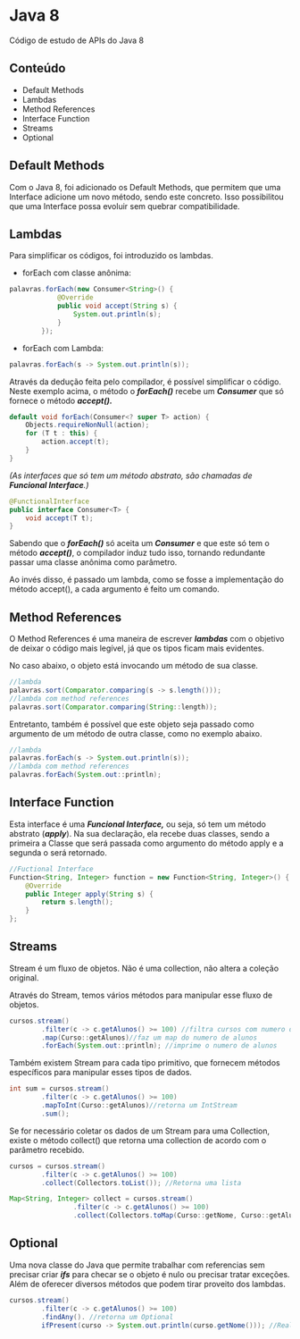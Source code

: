 # Java 8
Código de estudo de APIs do Java 8

## Conteúdo
- Default Methods
- Lambdas
- Method References
- Interface Function
- Streams
- Optional

## Default Methods

Com o Java 8, foi adicionado os Default Methods, que permitem que uma Interface adicione um novo método, sendo este concreto. 
Isso possibilitou que uma Interface possa evoluir sem quebrar compatibilidade.

## Lambdas

Para simplificar os códigos, foi introduzido os lambdas.

- forEach com classe anônima:
```java
palavras.forEach(new Consumer<String>() {
            @Override
            public void accept(String s) {
                System.out.println(s);
            }
        });
 ```

- forEach com Lambda:
```java
palavras.forEach(s -> System.out.println(s));
```

Através da dedução feita pelo compilador, é possível simplificar o código. Neste exemplo acima, o método o ***forEach()*** recebe um ***Consumer*** que só fornece o método ***accept().*** 

```java
default void forEach(Consumer<? super T> action) {
    Objects.requireNonNull(action);
    for (T t : this) {
        action.accept(t);
    }
}
```

*(As interfaces que só tem um método abstrato, são chamadas de **Funcional Interface**.)*

```java
@FunctionalInterface
public interface Consumer<T> {
    void accept(T t);
}
```

Sabendo que o ***forEach()*** só aceita um ***Consumer*** e que este só tem o método ***accept()***, o compilador induz tudo isso, tornando redundante passar uma classe anônima como parâmetro. 

Ao invés disso, é passado um lambda, como se fosse a implementação do método accept(), a cada argumento é feito um comando.

## Method References

O Method References é uma maneira de escrever ***lambdas*** com o objetivo de deixar o código mais legível, já que os tipos ficam mais evidentes.

No caso abaixo, o objeto está invocando um método de sua classe.

```java
//lambda
palavras.sort(Comparator.comparing(s -> s.length()));
//lambda com method references
palavras.sort(Comparator.comparing(String::length));
```

Entretanto, também é possível que este objeto seja passado como argumento de um método de outra classe, como no exemplo abaixo.

```java
//lambda
palavras.forEach(s -> System.out.println(s));
//lambda com method references
palavras.forEach(System.out::println);
```

## Interface Function

Esta interface é uma ***Funcional Interface,*** ou seja, só tem um método abstrato (***apply***). Na sua declaração, ela recebe duas classes, sendo a primeira a Classe que será passada como argumento do método apply e a segunda o será retornado.

```java
//Fuctional Interface
Function<String, Integer> function = new Function<String, Integer>() {
    @Override
    public Integer apply(String s) {
        return s.length();
    }
};
```

## Streams

Stream é um fluxo de objetos. Não é uma collection, não altera a coleção original.

Através do Stream, temos vários métodos para manipular esse fluxo de objetos.

```java
cursos.stream()
        .filter(c -> c.getAlunos() >= 100) //filtra cursos com numero de alunos >= 100
        .map(Curso::getAlunos)//faz um map do numero de alunos
        .forEach(System.out::println); //imprime o numero de alunos
```

Também existem Stream para cada tipo primitivo, que fornecem métodos específicos para manipular esses tipos de dados.

```java
int sum = cursos.stream()
        .filter(c -> c.getAlunos() >= 100)
        .mapToInt(Curso::getAlunos)//retorna um IntStream
        .sum();
```

Se for necessário coletar os dados de um Stream para uma Collection, existe o método collect() que retorna uma collection de acordo com o parâmetro recebido.

```java
cursos = cursos.stream()
        .filter(c -> c.getAlunos() >= 100)
        .collect(Collectors.toList()); //Retorna uma lista

Map<String, Integer> collect = cursos.stream()
                .filter(c -> c.getAlunos() >= 100)
                .collect(Collectors.toMap(Curso::getNome, Curso::getAlunos));
```

## Optional

Uma nova classe do Java que permite trabalhar com referencias sem precisar criar ***ifs*** para checar se o objeto é nulo ou precisar tratar exceções. Além de oferecer diversos métodos que podem tirar proveito dos lambdas.

```java
cursos.stream()
        .filter(c -> c.getAlunos() >= 100)
        .findAny(). //retorna um Optional
        ifPresent(curso -> System.out.println(curso.getNome())); //Realiza uma ação se o objeto for não-nulo.
```

